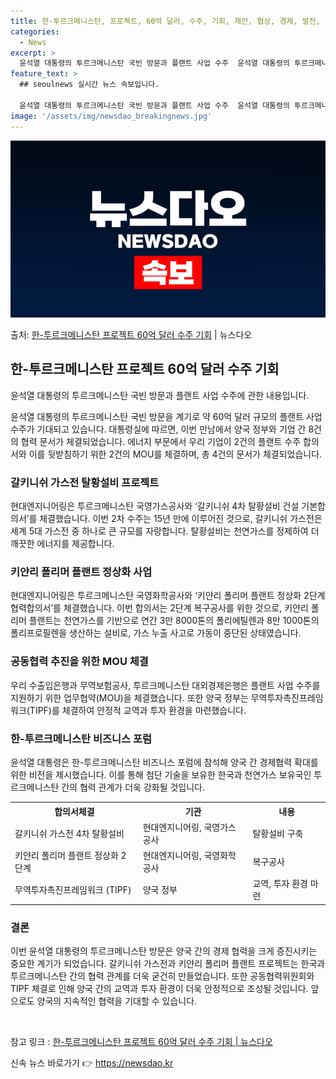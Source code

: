 ```yaml
---
title: 한-투르크메니스탄, 프로젝트, 60억 달러, 수주, 기회, 제안, 협상, 경제, 발전, 가능
categories:
  - News
excerpt: >
  윤석열 대통령의 투르크메니스탄 국빈 방문과 플랜트 사업 수주  윤석열 대통령의 투르크메니스탄 국빈 방문을 계…
feature_text: >
  ## seoulnews 실시간 뉴스 속보입니다.

  윤석열 대통령의 투르크메니스탄 국빈 방문과 플랜트 사업 수주  윤석열 대통령의 투르크메니스탄 국빈 방문을 계…
image: '/assets/img/newsdao_breakingnews.jpg'
---
```


![뉴스다오 속보](/assets/img/newsdao_breakingnews.jpg)

<p>출처: <a href="https://newsdao.kr/4170" rel="dofollow">한-투르크메니스탄 프로젝트 60억 달러 수주 기회</a> | 뉴스다오</p>

<h2 data-ke-size="size26">한-투르크메니스탄 프로젝트 60억 달러 수주 기회</h2>
윤석열 대통령의 투르크메니스탄 국빈 방문과 플랜트 사업 수주에 관한 내용입니다.

<p data-ke-size="size16">윤석열 대통령의 투르크메니스탄 국빈 방문을 계기로 약 60억 달러 규모의 플랜트 사업 수주가 기대되고 있습니다. 대통령실에 따르면, 이번 만남에서 양국 정부와 기업 간 8건의 협력 문서가 체결되었습니다. 에너지 부문에서 우리 기업이 2건의 플랜트 수주 합의서와 이를 뒷받침하기 위한 2건의 MOU를 체결하며, 총 4건의 문서가 체결되었습니다.</p>

<h3 data-ke-size="size24">갈키니쉬 가스전 탈황설비 프로젝트</h3>
<p data-ke-size="size16">현대엔지니어링은 투르크메니스탄 국영가스공사와 ‘갈키니쉬 4차 탈황설비 건설 기본합의서’를 체결했습니다. 이번 2차 수주는 15년 만에 이루어진 것으로, 갈키니쉬 가스전은 세계 5대 가스전 중 하나로 큰 규모를 자랑합니다. 탈황설비는 천연가스를 정제하여 더 깨끗한 에너지를 제공합니다.</p>

<h3 data-ke-size="size24">키얀리 폴리머 플랜트 정상화 사업</h3>
<p data-ke-size="size16">현대엔지니어링은 투르크메니스탄 국영화학공사와 ‘키얀리 폴리머 플랜트 정상화 2단계 협력합의서’를 체결했습니다. 이번 합의서는 2단계 복구공사를 위한 것으로, 키얀리 폴리머 플랜트는 천연가스를 기반으로 연간 3만 8000톤의 폴리에틸렌과 8만 1000톤의 폴리프로필렌을 생산하는 설비로, 가스 누출 사고로 가동이 중단된 상태였습니다.</p>

<h3 data-ke-size="size24">공동협력 추진을 위한 MOU 체결</h3>
<p data-ke-size="size16">우리 수출입은행과 무역보험공사, 투르크메니스탄 대외경제은행은 플랜트 사업 수주를 지원하기 위한 업무협약(MOU)을 체결했습니다. 또한 양국 정부는 무역투자촉진프레임워크(TIPF)를 체결하여 안정적 교역과 투자 환경을 마련했습니다.</p>

<h3 data-ke-size="size24">한-투르크메니스탄 비즈니스 포럼</h3>
<p data-ke-size="size16">윤석열 대통령은 한-투르크메니스탄 비즈니스 포럼에 참석해 양국 간 경제협력 확대를 위한 비전을 제시했습니다. 이를 통해 첨단 기술을 보유한 한국과 천연가스 보유국인 투르크메니스탄 간의 협력 관계가 더욱 강화될 것입니다.</p>

<table>
	<tr>
		<th>합의서체결</th>
		<th>기관</th>
		<th>내용</th>
	</tr>
	<tr>
		<td>갈키니쉬 가스전 4차 탈황설비</td>
		<td>현대엔지니어링, 국영가스공사</td>
		<td>탈황설비 구축</td>
	</tr>
	<tr>
		<td>키얀리 폴리머 플랜트 정상화 2단계</td>
		<td>현대엔지니어링, 국영화학공사</td>
		<td>복구공사</td>
	</tr>
	<tr>
		<td>무역투자촉진프레임워크 (TIPF)</td>
		<td>양국 정부</td>
		<td>교역, 투자 환경 마련</td>
	</tr>
</table>

<h3 data-ke-size="size24">결론</h3>
<p data-ke-size="size16">이번 윤석열 대통령의 투르크메니스탄 방문은 양국 간의 경제 협력을 크게 증진시키는 중요한 계기가 되었습니다. 갈키니쉬 가스전과 키얀리 폴리머 플랜트 프로젝트는 한국과 투르크메니스탄 간의 협력 관계를 더욱 굳건히 만들었습니다. 또한 공동협력위원회와 TIPF 체결로 인해 양국 간의 교역과 투자 환경이 더욱 안정적으로 조성될 것입니다. 앞으로도 양국의 지속적인 협력을 기대할 수 있습니다.</p>

<p data-ke-size="size16">&nbsp;</p>

참고 링크 : <a href="https://newsdao.kr/4170">한-투르크메니스탄 프로젝트 60억 달러 수주 기회 | 뉴스다오</a> 

신속 뉴스 바로가기 👉 <a href="https://newsdao.kr" rel="dofollow">https://newsdao.kr</a>


